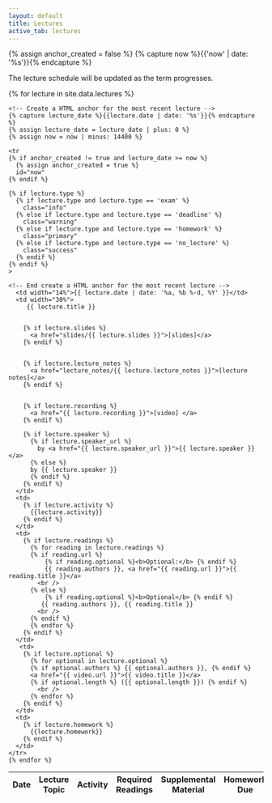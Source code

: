 ```yaml
---
layout: default
title: Lectures
active_tab: lectures
---
```


<!-- Create a HTML anchor for the most recent lecture -->
{% assign anchor_created = false %}
{% capture now %}{{'now' | date: '%s'}}{% endcapture %}
<!-- End create a HTML anchor for the most recent lecture -->


<!--
<div class="alert alert-info">
You can <a href="https://upenn.hosted.panopto.com/Panopto/Pages/Sessions/List.aspx?folderID=12985a70-115d-4b55-b0b3-aab500eecae5">watch recordings of the lecture videos online</a>.
</div>
-->

The lecture schedule will be updated as the term progresses. 

<table class="table table-striped">
  <thead>
    <tr>
      <th>Date</th> 
      <th>Lecture Topic</th>
      <th>Activity</th>
      <th>Required Readings</th>
      <th>Supplemental Material</th>
      <th>Homework Due</th>
    </tr>
  </thead>
  <tbody>
    {% for lecture in site.data.lectures %}

    <!-- Create a HTML anchor for the most recent lecture -->
    {% capture lecture_date %}{{lecture.date | date: '%s'}}{% endcapture %}
    {% assign lecture_date = lecture_date | plus: 0 %}
    {% assign now = now | minus: 14400 %}

    <tr
    {% if anchor_created != true and lecture_date >= now %}
      {% assign anchor_created = true %}
      id="now" 
    {% endif %}
    
    {% if lecture.type %}
      {% if lecture.type and lecture.type == 'exam' %}
        class="info" 
      {% else if lecture.type and lecture.type == 'deadline' %}
        class="warning"
      {% else if lecture.type and lecture.type == 'homework' %}
        class="primary"
      {% else if lecture.type and lecture.type == 'no_lecture' %}
        class="success"
      {% endif %}
    {% endif %}
    >

    <!-- End create a HTML anchor for the most recent lecture -->
      <td width="14%">{{ lecture.date | date: '%a, %b %-d, %Y' }}</td>
      <td width="30%">
         {{ lecture.title }} 


        {% if lecture.slides %}
          <a href="slides/{{ lecture.slides }}">[slides]</a>
        {% endif %}


        {% if lecture.lecture_notes %}
          <a href="lecture_notes/{{ lecture.lecture_notes }}">[lecture notes]</a>
        {% endif %}


        {% if lecture.recording %}
          <a href="{{ lecture.recording }}">[video] </a>
        {% endif %}

	    {% if lecture.speaker %}
          {% if lecture.speaker_url %}
            by <a href="{{ lecture.speaker_url }}">{{ lecture.speaker }}</a> 
          {% else %} 
          by {{ lecture.speaker }}
          {% endif %}
	    {% endif %}
      </td>
      <td>
        {% if lecture.activity %} 
          {{lecture.activity}}
        {% endif %}
      </td>
      <td>
        {% if lecture.readings %} 
          {% for reading in lecture.readings %}
          {% if reading.url %}
              {% if reading.optional %}<b>Optional:</b> {% endif %}
              {{ reading.authors }}, <a href="{{ reading.url }}">{{ reading.title }}</a> 
            <br />
          {% else %}
              {% if reading.optional %}<b>Optional</b> {% endif %}
             {{ reading.authors }}, {{ reading.title }} 
            <br />
          {% endif %}
          {% endfor %}
        {% endif %}
      </td>
       <td>
        {% if lecture.optional %} 
          {% for optional in lecture.optional %}
          {% if optional.authors %} {{ optional.authors }}, {% endif %}
          <a href="{{ video.url }}">{{ video.title }}</a> 
          {% if optional.length %} ({{ optional.length }}) {% endif %}
            <br />
          {% endfor %}
        {% endif %}
      </td>
      <td>
        {% if lecture.homework %} 
          {{lecture.homework}}
        {% endif %}
      </td>
    </tr>
    {% endfor %}
    
  </tbody>
</table>


